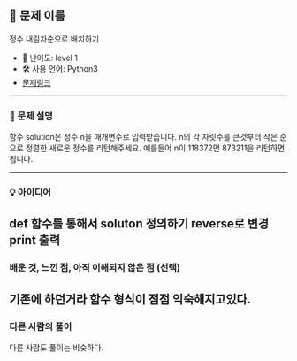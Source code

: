 ## 📘 문제 이름
정수 내림차순으로 배치하기

- 🧩 난이도: level 1
- 🛠 사용 언어: Python3
- [문제링크](https://school.programmers.co.kr/learn/courses/30/lessons/12933)

---

### 🧠 문제 설명
함수 solution은 정수 n을 매개변수로 입력받습니다. n의 각 자릿수를 큰것부터 작은 순으로 정렬한 새로운 정수를 리턴해주세요. 예를들어 n이 118372면 873211을 리턴하면 됩니다.

---

### 💡 아이디어
def 함수를 통해서 soluton 정의하기
reverse로 변경
print 출력
---

### 배운 것, 느낀 점, 아직 이해되지 않은 점 (선택)
기존에 하던거라 함수 형식이 점점 익숙해지고있다.
---

### 다른 사람의 풀이
다른 사람도 풀이는 비슷하다.
